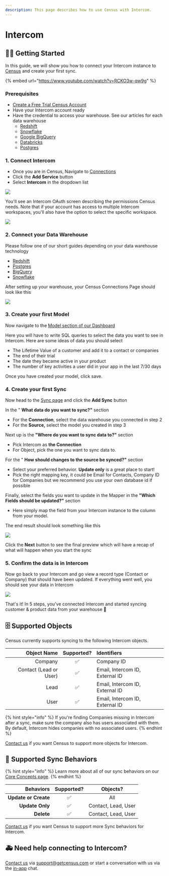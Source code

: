 ```yaml
---
description: This page describes how to use Census with Intercom.
---
```


# Intercom

## 🏃‍♂️ Getting Started

In this guide, we will show you how to connect your Intercom instance to [Census](https://www.getcensus.com/) and create your first sync.

{% embed url="https://www.youtube.com/watch?v=RCKO3w-qw9g" %}

### **Prerequisites**

* [Create a Free Trial Census Account](https://app.getcensus.com/)
* Have your Intercom account ready
* Have the credential to access your warehouse. See our articles for each data warehouse
  * [Redshift](../sources/redshift.md)
  * [Snowflake](../sources/snowflake.md)
  * [Google BigQuery](../sources/google-bigquery.md)
  * [Databricks](../sources/databricks.md)
  * [Postgres](../sources/postgres.md)

### 1. Connect Intercom

* Once you are in Census, Navigate to [Connections](https://app.getcensus.com/connections)
* Click the **Add Service** button
* Select **Intercom** in the dropdown list

![](../.gitbook/assets/screely-1618112961265.png)

You'll see an Intercom OAuth screen describing the permissions Census needs. Note that if your account has access to multiple Intercom workspaces, you'll also have the option to select the specific workspace.

![](../.gitbook/assets/screely-1618112984352.png)

### 2. Connect your Data Warehouse

Please follow one of our short guides depending on your data warehouse technology

* [Redshift](https://help.getcensus.com/article/10-configuring-redshift-postgresql-access)
* [Postgres](https://help.getcensus.com/article/10-configuring-redshift-postgresql-access)
* [BigQuery](https://help.getcensus.com/article/21-configuring-bigquery-access)
* [Snowflake](https://help.getcensus.com/article/8-configuring-snowflake-access)

After setting up your warehouse, your Census Connections Page should look like this

![](../.gitbook/assets/screely-1618112995751.png)

### 3. Create your first Model

Now navigate to the [Model section of our Dashboard](https://app.getcensus.com/models)

Here you will have to write SQL queries to select the data you want to see in Intercom. Here are some ideas of data you should select

* The Lifetime Value of a customer and add it to a contact or companies
* The end of their trial
* The date they became active in your product
* The number of key activities a user did in your app in the last 7/30 days

Once you have created your model, click save. 

### 4. Create your first Sync

Now head to the [Sync page](https://app.getcensus.com/syncs) and click the **Add Sync** button

In the " **What data do you want to sync?"** section

* For the **Connection**, select the data warehouse you connected in step 2
* For the **Source,**  select the model you created in step 3

Next up is the **"Where do you want to sync data to?"** section

* Pick Intercom as **the Connection**
* For Object, pick the one you want to sync data to.

For the " **How should changes to the source be synced?"** section 

* Select your preferred behavior. **Update only** is a great place to start!
* Pick the right mapping key, it could be Email for Contacts, Company ID for Companies but we recommend you use your own database id if possible

Finally, select the fields you want to update in the Mapper in the **"Which Fields should be updated?"** section

* Here simply map the field from your Intercom instance to the column from your model.

The end result should look something like this

![](../.gitbook/assets/screely-1618113035239.png)

Click the **Next** button to see the final preview which will have a recap of what will happen when you start the sync

### 5. Confirm the data is in Intercom

Now go back to your Intercom and go view a record type \(Contact or Company\) that should have been updated. If everything went well, you should see your data in Intercom

![](../.gitbook/assets/screely-1618113503713.png)

That's it! In 5 steps, you've connected Intercom and started syncing customer & product data from your warehouse  🎉

## 🗄 Supported Objects

Census currently supports syncing to the following Intercom objects.

| **Object Name** | **Supported?** | Identifiers |
| ---: | :---: | :--- |
| Company | ✅ | Company ID |
| Contact \(Lead or User\)  | ✅ | Email, Intercom ID, External ID |
| Lead | ✅ | Email, Intercom ID, External ID |
| User | ✅ | Email, Intercom ID, External ID |

{% hint style="info" %}
If you're finding Companies missing in Intercom after a sync, make sure the company also has users associated with them. By default, Intercom hides companies with no associated users.
{% endhint %}

[Contact us](mailto:support@getcensus.com) if you want Census to support more objects for Intercom.

## 🔄 Supported Sync Behaviors

{% hint style="info" %}
Learn more about all of our sync behaviors on our [Core Concepts page](../basics/core-concept.md#the-different-sync-behaviors).
{% endhint %}

| **Behaviors** | **Supported?** | **Objects?** |
| ---: | :---: | :---: |
| **Update or Create** | ✅ | All |
| **Update Only** | ✅ | Contact, Lead, User |
| **Delete** | ✅ | Contact, Lead, User |

[Contact us](mailto:support@getcensus.com) if you want Census to support more Sync behaviors for Intercom.

## 🚑 Need help connecting to Intercom?

[Contact us](mailto:support@getcensus.com) via support@getcensus.com or start a conversation with us via the [in-app](https://app.getcensus.com) chat.

